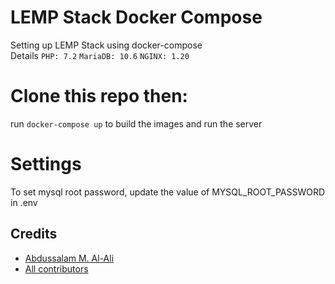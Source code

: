 # LEMP Stack Docker Compose
Setting up LEMP Stack using docker-compose<br>
Details
`PHP: 7.2` `MariaDB: 10.6` `NGINX: 1.20`

# Clone this repo then:
run `docker-compose up` to build the images and run the server

# Settings
To set mysql root password, update the value of MYSQL_ROOT_PASSWORD in .env 

Credits
-------
* [Abdussalam M. Al-Ali](https://www.linkedin.com/in/abdussalam-alali/)
* [All contributors](https://github.com/syrian-open-source/LEMP-Stack-docker/graphs/contributors)
